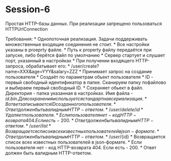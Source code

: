 # Session-6

Простая HTTP-базы данных.
При реализации запрещено пользоваться HTTPUrlConnection

Требования:
	* Однопоточная реализация. Задачи поддерживать множественные входящие соединения не стоит.
	* Все настройки указаны в proeprty файле.
	* Путь к property файлу передаётся при запуске, либо берётся файл по умолчанию
	* Сервер стартует и слушает порт, указанный в настройках
	* При получении входящего HTTP-запроса, обрабатывает его:
		*	/user/create?name=XXX&age=YYY&salary=ZZZ
			* Принимает запрос на создание пользователя
			* Создаёт по параметрам обьект пользователя
			* ID - первый свободный идентификатор в папке. Сканируем папку пофайлово и выбираем первый свободный ID.
			* Сохраняет обьект в файл. Директория - папка указанная в настройках. Имя файла - ${id}.bin. Для сохранения используется стандартная сериализация.
			* В ответ записывается ID созданного пользователя.
			* Ответ должен быть валидным HTTP-ответом.
		*	/user/delete/id
			* Удаляет пользователя.
			* Если пользователя нет - код HTTP-возврата 404. Если есть - 200.
			* Ответ должен быть валидным HTTP-ответом.
		*	/user/list
			* Возвращается список всех известных пользователей в json-формате.
			* Ответ должен быть валидным HTTP-ответом.
		* 	/user/${id}
			* Возвращается список всех известных пользователей в json-формате.
			* Если пользователя нет - код HTTP-возврата 404. Если есть - 200.
			* Ответ должен быть валидным HTTP-ответом.

